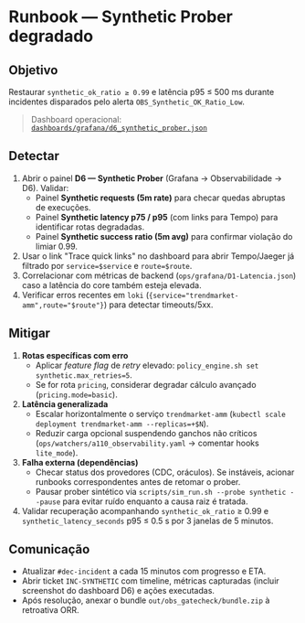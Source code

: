 # Runbook — Synthetic Prober degradado

## Objetivo
Restaurar `synthetic_ok_ratio ≥ 0.99` e latência p95 ≤ 500 ms durante incidentes disparados pelo alerta `OBS_Synthetic_OK_Ratio_Low`.

> Dashboard operacional: [`dashboards/grafana/d6_synthetic_prober.json`](../../dashboards/grafana/d6_synthetic_prober.json)

## Detectar
1. Abrir o painel **D6 — Synthetic Prober** (Grafana → Observabilidade → D6). Validar:
   - Painel **Synthetic requests (5m rate)** para checar quedas abruptas de execuções.
   - Painel **Synthetic latency p75 / p95** (com links para Tempo) para identificar rotas degradadas.
   - Painel **Synthetic success ratio (5m avg)** para confirmar violação do limiar 0.99.
2. Usar o link "Trace quick links" no dashboard para abrir Tempo/Jaeger já filtrado por `service=$service` e `route=$route`.
3. Correlacionar com métricas de backend (`ops/grafana/D1-Latencia.json`) caso a latência do core também esteja elevada.
4. Verificar erros recentes em `loki` (`{service="trendmarket-amm",route="$route"}`) para detectar timeouts/5xx.

## Mitigar
1. **Rotas específicas com erro**
   - Aplicar _feature flag_ de _retry_ elevado: `policy_engine.sh set synthetic.max_retries=5`.
   - Se for rota `pricing`, considerar degradar cálculo avançado (`pricing.mode=basic`).
2. **Latência generalizada**
   - Escalar horizontalmente o serviço `trendmarket-amm` (`kubectl scale deployment trendmarket-amm --replicas=+$N`).
   - Reduzir carga opcional suspendendo ganchos não críticos (`ops/watchers/a110_observability.yaml` → comentar hooks `lite_mode`).
3. **Falha externa (dependências)**
   - Checar status dos provedores (CDC, oráculos). Se instáveis, acionar runbooks correspondentes antes de retomar o prober.
   - Pausar prober sintético via `scripts/sim_run.sh --probe synthetic --pause` para evitar ruído enquanto a causa raiz é tratada.
4. Validar recuperação acompanhando `synthetic_ok_ratio` ≥ 0.99 e `synthetic_latency_seconds` p95 ≤ 0.5 s por 3 janelas de 5 minutos.

## Comunicação
- Atualizar `#dec-incident` a cada 15 minutos com progresso e ETA.
- Abrir ticket `INC-SYNTHETIC` com timeline, métricas capturadas (incluir screenshot do dashboard D6) e ações executadas.
- Após resolução, anexar o bundle `out/obs_gatecheck/bundle.zip` à retroativa ORR.
